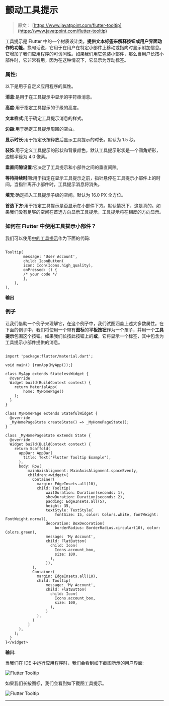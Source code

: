 # 颤动工具提示

> 原文： [https://www.javatpoint.com/flutter-tooltip](https://www.javatpoint.com/flutter-tooltip)

工具提示是 Flutter 中的一个材质设计类，**提供文本标签来解释按钮或用户界面动作的功能**。换句话说，它用于在用户在特定小部件上移动或指向时显示附加信息。它增加了我们应用程序的可访问性。如果我们用它包装小部件，那么当用户长按小部件时，它非常有用，因为在这种情况下，它显示为浮动标签。

### 属性:

以下是用于自定义应用程序的属性。

**消息**:是用于在工具提示中显示的字符串消息。

**高度**:用于指定工具提示的子级的高度。

**文本样式**:用于确定工具提示消息的样式。

**边距**:用于确定工具提示周围的空白。

**显示时长**:用于指定长按释放后显示工具提示的时长。默认为 1.5 秒。

**装饰**:用于定义工具提示的形状和背景颜色。默认工具提示形状是一个圆角矩形，边框半径为 4.0 像素。

**垂直间隙设置**:它决定了工具提示和小部件之间的垂直间隙。

**等待持续时间**:用于指定在显示工具提示之前，指针悬停在工具提示小部件上的时间。当指针离开小部件时，工具提示消息将消失。

**填充**:确定插入工具提示子级的空间。默认为 16.0 PX 全方位。

**首选下方**:用于指定工具提示是否显示在小部件下方。默认情况下，这是真的。如果我们没有足够的空间在首选方向显示工具提示，工具提示将在相反的方向显示。

### 如何在 Flutter 中使用工具提示小部件？

我们可以使用[中的工具提示](https://www.javatpoint.com/flutter)作为下面的代码:

```

Tooltip(
        message: 'User Account',
        child: IconButton(
        icon: Icon(Icons.high_quality),
        onPressed: () {
        /* your code */
        },
    ),
),

```

**输出**

### 例子

让我们借助一个例子来理解它，在这个例子中，我们试图涵盖上述大多数属性。在下面的例子中，我们将使用一个带有**图标**的**平板按钮**作为一个孩子，并用一个**工具提示**包围这个按钮。如果我们长按此按钮上的**或**，它将显示一个标签，其中包含为工具提示小部件提供的消息。

```

import 'package:flutter/material.dart';

void main() {runApp(MyApp());}

class MyApp extends StatelessWidget {
  @override
  Widget build(BuildContext context) {
    return MaterialApp(
        home: MyHomePage()
    );
  }
}

class MyHomePage extends StatefulWidget {
  @override
  _MyHomePageState createState() => _MyHomePageState();
}

class _MyHomePageState extends State {
  @override
  Widget build(BuildContext context) {
    return Scaffold(
      appBar: AppBar(
        title: Text("Flutter Tooltip Example"),
      ),
      body: Row(
          mainAxisAlignment: MainAxisAlignment.spaceEvenly,
          children:<widget>[
            Container(
              margin: EdgeInsets.all(10),
              child: Tooltip(
                  waitDuration: Duration(seconds: 1),
                  showDuration: Duration(seconds: 2),
                  padding: EdgeInsets.all(5),
                  height: 35,
                  textStyle: TextStyle(
                      fontSize: 15, color: Colors.white, fontWeight: FontWeight.normal),
                  decoration: BoxDecoration(
                      borderRadius: BorderRadius.circular(10), color: Colors.green),
                  message: 'My Account',
                  child: FlatButton(
                    child: Icon(
                      Icons.account_box,
                      size: 100,
                    ),
                  )),
            ),
            Container(
              margin: EdgeInsets.all(10),
              child: Tooltip(
                  message: 'My Account',
                  child: FlatButton(
                    child: Icon(
                      Icons.account_box,
                      size: 100,
                    ),
                  )
              ),
            )
          ]
      ),
    );
  }
}</widget> 
```

**输出:**

当我们在 IDE 中运行应用程序时，我们会看到如下截图所示的用户界面:

![Flutter Tooltip](../Images/b4943e7bcd9534466a0aadbeb85136eb.png)

如果我们长按图标，我们会看到如下截图工具提示。

![Flutter Tooltip](../Images/99423d32bf1189a0ad1b9199aa0df34f.png)

* * *